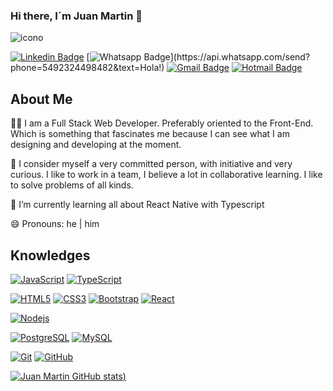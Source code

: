 ### Hi there, I´m Juan Martin 👋

![icono](https://user-images.githubusercontent.com/97624280/193427294-19bfa195-9ba9-4b49-bd93-8a37768b7072.png?style=size=100px)

[![Linkedin Badge](https://img.shields.io/badge/-LinkedIn-blue?style=flat-square&logo=Linkedin&logoColor=white&link=https://www.linkedin.com/in/juanmartinsilva/)](https://www.linkedin.com/in/juanmartinsilva/)
[![Whatsapp Badge](https://img.shields.io/badge/-Whatsapp-4CA143?style=flat-square&labelColor=4CA143&logo=whatsapp&logoColor=white&link=https://api.whatsapp.com/send?phone=5492324498482&text=Hola!)](https://api.whatsapp.com/send?phone=5492324498482&text=Hola!)
[![Gmail Badge](https://img.shields.io/badge/-Gmail-c14438?style=flat-square&logo=Gmail&logoColor=white&link=mailto:juanmartinsilva74@gmail.com)](mailto:juanmartinsilva74@gmail.com)
[![Hotmail Badge](https://img.shields.io/badge/-Hotmail-0078D4?style=flat-square&logo=microsoft-outlook&logoColor=white&link=mailto:juanmar_silva@hotmail.com)](mailto:juanmar_silva@hotmail.com)

## About Me

👨‍💻 I am a Full Stack Web Developer. Preferably oriented to the Front-End. Which is something that fascinates me because I can see what I am designing and developing at the moment.

💬 I consider myself a very committed person, with initiative and very curious. I like to work in a team, I believe a lot in collaborative learning. I like to solve problems of all kinds.

🌱 I’m currently learning all about React Native with Typescript 
 
😄 Pronouns: he | him

## Knowledges

[![JavaScript](https://img.shields.io/badge/-JavaScript-black?style=flat-square&logo=javascript&link=https://github.com/LuizCarlosAbbott/)](https://github.com/LuizCarlosAbbott/)
[![TypeScript](https://img.shields.io/badge/-TypeScript-007ACC?style=flat-square&logo=typescript&link=https://github.com/LuizCarlosAbbott/)](https://github.com/LuizCarlosAbbott/)

[![HTML5](https://img.shields.io/badge/-HTML5-E34F26?style=flat-square&logo=html5&logoColor=white&link=https://github.com/LuizCarlosAbbott/)](https://github.com/LuizCarlosAbbott/)
[![CSS3](https://img.shields.io/badge/-CSS3-1572B6?style=flat-square&logo=css3&link=https://github.com/LuizCarlosAbbott/)](https://github.com/LuizCarlosAbbott/)
[![Bootstrap](https://img.shields.io/badge/-Bootstrap-563D7C?style=flat-square&logo=bootstrap&link=https://github.com/LuizCarlosAbbott/)](https://github.com/LuizCarlosAbbott/)
[![React](https://img.shields.io/badge/-React-black?style=flat-square&logo=react&link=https://github.com/LuizCarlosAbbott/)](https://github.com/LuizCarlosAbbott/)

[![Nodejs](https://img.shields.io/badge/-Nodejs-black?style=flat-square&logo=Node.js&link=https://github.com/LuizCarlosAbbott/)](https://github.com/LuizCarlosAbbott/)

[![PostgreSQL](https://img.shields.io/badge/-PostgreSQL-336791?style=flat-square&logo=postgresql&link=https://github.com/LuizCarlosAbbott/)](https://github.com/LuizCarlosAbbott/)
[![MySQL](https://img.shields.io/badge/-MySQL-black?style=flat-square&logo=mysql&link=https://github.com/LuizCarlosAbbott/)](https://github.com/LuizCarlosAbbott/)

[![Git](https://img.shields.io/badge/-Git-black?style=flat-square&logo=git&link=https://github.com/LuizCarlosAbbott/)](https://github.com/LuizCarlosAbbott/)
[![GitHub](https://img.shields.io/badge/-GitHub-181717?style=flat-square&logo=github&link=https://github.com/LuizCarlosAbbott/)](https://github.com/LuizCarlosAbbott/)

[![Juan Martin GitHub stats](https://github-readme-stats.vercel.app/api?username=juanmarsilva&show_icons=true&title_color=ffffff&icon_color=3a5a40&text_color=daf7dc&bg_color=151515))](https://github.com/anuraghazra/github-readme-stats)

<!--
**juanmarsilva/juanmarsilva** is a ✨ _special_ ✨ repository because its `README.md` (this file) appears on your GitHub profile.

Here are some ideas to get you started:

- 🔭 I’m currently working on ...
- 👯 I’m looking to collaborate on ...
- 🤔 I’m looking for help with ...
- 💬 Ask me about ...
- 📫 How to reach me: ...
- 😄 Pronouns: ...
- ⚡ Fun fact: ...
-->
